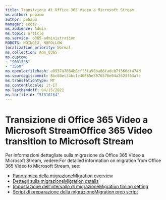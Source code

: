 ```yaml
---
title: Transizione di Office 365 Video a Microsoft Stream
ms.author: pebaum
author: pebaum
manager: scotv
ms.audience: Admin
ms.topic: article
ms.service: o365-administration
ROBOTS: NOINDEX, NOFOLLOW
localization_priority: Normal
ms.collection: Adm_O365
ms.custom:
- "9001508"
- "3568"
ms.openlocfilehash: a0937a7664b0cff3fa98ba86fadeb7f360df474d
ms.sourcegitcommit: 8bc60ec34bc1e40685e3976576e04a2623f63a7c
ms.translationtype: MT
ms.contentlocale: it-IT
ms.lasthandoff: 04/15/2021
ms.locfileid: "51810164"
---
```

# <a name="office-365-video-transition-to-microsoft-stream"></a><span data-ttu-id="063a7-102">Transizione di Office 365 Video a Microsoft Stream</span><span class="sxs-lookup"><span data-stu-id="063a7-102">Office 365 Video transition to Microsoft Stream</span></span>

<span data-ttu-id="063a7-103">Per informazioni dettagliate sulla migrazione da Office 365 Video a Microsoft Stream, vedere:</span><span class="sxs-lookup"><span data-stu-id="063a7-103">For detailed information on migration from Office 365 Video to Microsoft Stream, see:</span></span>

- [<span data-ttu-id="063a7-104">Panoramica della migrazione</span><span class="sxs-lookup"><span data-stu-id="063a7-104">Migration overview</span></span>](https://docs.microsoft.com/stream/migrate-from-office-365)
- [<span data-ttu-id="063a7-105">Dettagli sulla migrazione</span><span class="sxs-lookup"><span data-stu-id="063a7-105">Migration details</span></span>](https://docs.microsoft.com/stream/migration-experience)
- [<span data-ttu-id="063a7-106">Impostazione dell’intervallo di migrazione</span><span class="sxs-lookup"><span data-stu-id="063a7-106">Migration timing setting</span></span>](https://docs.microsoft.com/stream/migration-o365video-timing-setting)
- [<span data-ttu-id="063a7-107">Script di preparazione della migrazione</span><span class="sxs-lookup"><span data-stu-id="063a7-107">Migration prep script</span></span>](https://docs.microsoft.com/stream/migration-o365video-prep)
